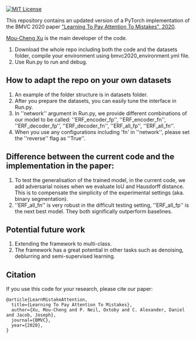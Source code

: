 [![MIT License](https://img.shields.io/badge/license-MIT-blue.svg)](LICENSE.md)

This repository contains an updated version of a PyTorch implementation of the BMVC 2020 paper ["Learning To Pay Attention To Mistakes", 2020](https://www.bmvc2020-conference.com/assets/papers/0335.pdf). 

[Mou-Cheng Xu](https://moucheng2017.github.io/) is the main developer of the code.

1. Download the whole repo including both the code and the datasets folder, compile your environment using bmvc2020_environment.yml file.
2. Use Run.py to run and debug.

## How to adapt the repo on your own datasets
1. An example of the folder structure is in datasets folder.
2. After you prepare the datasets, you can easily tune the interface in Run.py.
3. In ''network'' argument in Run.py, we provide different combinations of our model to be called: ''ERF_encoder_fp'', ''ERF_encoder_fn'', ''ERF_decoder_fp'', ''ERF_decoder_fn'', ''ERF_all_fp'', ''ERF_all_fn''. 
4. When you use any configurations including 'fn' in ''network'', please set the ''reverse'' flag as ''True''.

## Difference between the current code and the implementation in the paper:
1. To test the generalisation of the trained model, in the current code, we add adversarial noises when we evaluate IoU and Hausdorff distance. This is to compensate the simplicity of the experimental settings (aka. binary segmentation).
2. ''ERF_all_fn'' is very robust in the difficult testing setting, ''ERF_all_fp'' is the next best model. They both significally outperform baselines.

## Potential future work
1. Extending the framework to multi-class.
2. The framework has a great potential in other tasks such as denoising, deblurring and semi-supervised learning.


## Citation
If you use this code for your research, please cite our paper:
```
@article{LearnMistakeAttention,
  title={Learning To Pay Attention To Mistakes},
  author={Xu, Mou-Cheng and P. Neil, Oxtoby and C. Alexander, Daniel and Jacob, Joseph},
  journal={BMVC},
  year={2020},
}
```
